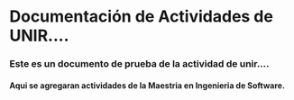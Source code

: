 # Documentación de Actividades de UNIR....
### Este es un documento de prueba de la actividad de unir....
#### Aqui se agregaran actividades de la Maestria en Ingenieria de Software.
